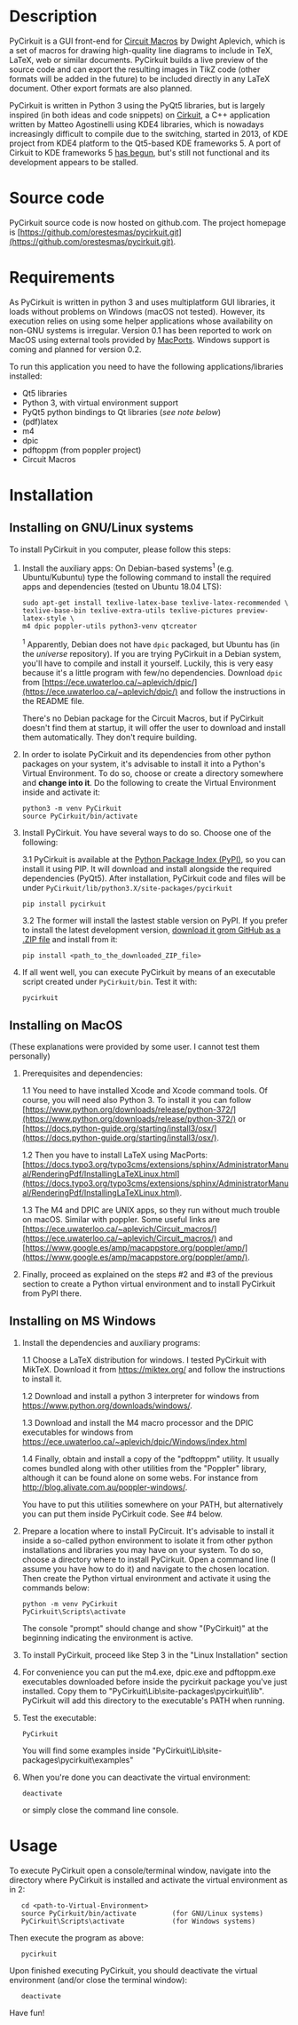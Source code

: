 # Description #

PyCirkuit is a GUI front-end for [Circuit Macros] by Dwight Aplevich, which is a set of macros for drawing high-quality line diagrams to include in TeX, LaTeX, web or similar documents. PyCirkuit builds a live preview of the source code and can export the resulting images in TikZ code (other formats will be added in the future) to be included directly in any LaTeX document. Other export formats are also planned.

PyCirkuit is written in Python 3 using the PyQt5 libraries, but is largely inspired (in both ideas and code snippets) on [Cirkuit], a C++ application written by Matteo Agostinelli using KDE4 libraries, which is nowadays increasingly difficult to compile due to the switching, started in 2013, of KDE project from KDE4 platform to the Qt5-based KDE frameworks 5. A port of Cirkuit to KDE frameworks 5 [has begun], but's still not functional and its development appears to be stalled.

[Circuit Macros]: <https://ece.uwaterloo.ca/~aplevich/Circuit_macros/>
(M4 Macros for diagram and circuit drawing)

[Cirkuit]: <https://wwwu.uni-klu.ac.at/magostin/cirkuit.html>
(Cirkuit)

[has begun]: <https://cgit.kde.org/cirkuit.git/>


# Source code #

PyCirkuit source code is now hosted on github.com. The project homepage is [https://github.com/orestesmas/pycirkuit.git](https://github.com/orestesmas/pycirkuit.git).


# Requirements #

As PyCirkuit is written in python 3 and uses multiplatform GUI libraries, it loads without problems on Windows (macOS not tested). However, its execution relies on using some helper applications whose availability on non-GNU systems is irregular. Version 0.1 has been reported to work on MacOS using external tools provided by [MacPorts](https://www.macports.org/). Windows support is coming and planned for version 0.2.

To run this application you need to have the following applications/libraries installed:

  * Qt5 libraries
  * Python 3, with virtual environment support
  * PyQt5 python bindings to Qt libraries (*see note below*)
  * (pdf)latex
  * m4
  * dpic
  * pdftoppm (from poppler project)
  * Circuit Macros


# Installation #
## Installing on GNU/Linux systems ##

To install PyCirkuit in you computer, please follow this steps:

  1. Install the auxiliary apps: On Debian-based systems<sup>1</sup> (e.g. Ubuntu/Kubuntu)
  type the following command to install the required apps and dependencies (tested on Ubuntu
  18.04 LTS): 

         sudo apt-get install texlive-latex-base texlive-latex-recommended \
         texlive-base-bin texlive-extra-utils texlive-pictures preview-latex-style \
         m4 dpic poppler-utils python3-venv qtcreator

     <sup>1</sup> Apparently, Debian does not have ```dpic``` packaged, but Ubuntu has (in
     the *universe* repository). If you are trying PyCirkuit in a Debian system, you'll
     have to compile and install it yourself. Luckily, this is very easy because it's a
     little program with few/no dependencies. Download ```dpic``` from
     [https://ece.uwaterloo.ca/~aplevich/dpic/](https://ece.uwaterloo.ca/~aplevich/dpic/)
     and follow the instructions in the README file.

     There's no Debian package for the Circuit Macros, but if PyCirkuit doesn't find them at
     startup, it will offer the user to download and install them automatically. They don't
     require building.

  2. In order to isolate PyCirkuit and its dependencies from other python packages on your system, it's advisable to install it into a Python's Virtual Environment. To do so, choose or create a directory somewhere and __change into it__. Do the following to create the Virtual Environment inside and activate it:

         python3 -m venv PyCirkuit
         source PyCirkuit/bin/activate

  3. Install PyCirkuit. You have several ways to do so. Choose one of the following:
  
     3.1 PyCirkuit is available at the [Python Package Index (PyPI)](https://pypi.org/), so you can install it using PIP. It will download and install alongside the required dependencies (PyQt5). After installation, PyCirkuit code and files will be under
  ```PyCirkuit/lib/python3.X/site-packages/pycirkuit```

         pip install pycirkuit

     3.2 The former will install the lastest stable version on PyPI. If you prefer to install the latest development version, [download it grom GitHub as a .ZIP file](https://github.com/orestesmas/pycirkuit/archive/master.zip) and install from it:
     
         pip install <path_to_the_downloaded_ZIP_file>

  4. If all went well, you can execute PyCirkuit by means of an executable script created under ```PyCirkuit/bin```. Test it with:

         pycirkuit

## Installing on MacOS ##
(These explanations were provided by some user. I cannot test them personally)
  1. Prerequisites and dependencies:
  
     1.1 You need to have installed Xcode and Xcode command tools. Of course, you will need also Python 3. To install it you can follow [https://www.python.org/downloads/release/python-372/](https://www.python.org/downloads/release/python-372/) or [https://docs.python-guide.org/starting/install3/osx/](https://docs.python-guide.org/starting/install3/osx/).
     
     1.2 Then you have to install LaTeX using MacPorts: [https://docs.typo3.org/typo3cms/extensions/sphinx/AdministratorManual/RenderingPdf/InstallingLaTeXLinux.html](https://docs.typo3.org/typo3cms/extensions/sphinx/AdministratorManual/RenderingPdf/InstallingLaTeXLinux.html).
     
     1.3 The M4 and DPIC are UNIX apps, so they run without much trouble on macOS. Similar with poppler. Some useful links are [https://ece.uwaterloo.ca/~aplevich/Circuit_macros/](https://ece.uwaterloo.ca/~aplevich/Circuit_macros/) and [https://www.google.es/amp/macappstore.org/poppler/amp/](https://www.google.es/amp/macappstore.org/poppler/amp/).
     
  2. Finally, proceed as explained on the steps #2 and #3 of the previous section to create a Python virtual environment and to install PyCirkuit from PyPI there.

## Installing on MS Windows ##
  1. Install the dependencies and auxiliary programs:

     1.1 Choose a LaTeX distribution for windows. I tested PyCirkuit with MikTeX. Download it from https://miktex.org/ and follow the instructions to install it.

     1.2 Download and install a python 3 interpreter for windows from https://www.python.org/downloads/windows/.

     1.3 Download and install the M4 macro processor and the DPIC executables for windows from https://ece.uwaterloo.ca/~aplevich/dpic/Windows/index.html

     1.4 Finally, obtain and install a copy of the "pdftoppm" utility. It usually comes bundled along with other utilities from the "Poppler" library, although it can be found alone on some webs. For instance from http://blog.alivate.com.au/poppler-windows/.

     You have to put this utilities somewhere on your PATH, but alternatively you can put them inside PyCirkuit code. See #4 below.

  2. Prepare a location where to install PyCircuit. It's advisable to install it inside a so-called python environment to isolate it from other python installations and libraries you may have on your system. To do so, choose a directory where to install PyCirkuit. Open a command line (I assume you have how to do it) and navigate to the chosen location. Then create the Python virtual environment and activate it using the commands below:

         python -m venv PyCirkuit
         PyCirkuit\Scripts\activate

        The console "prompt" should change and show "(PyCirkuit)" at the beginning indicating the environment is active.

  3. To install PyCirkuit, proceed like Step 3 in the "Linux Installation" section
     
  4. For convenience you can put the m4.exe, dpic.exe and pdftoppm.exe executables downloaded before inside the pycirkuit package you've just installed. Copy them to "PyCirkuit\Lib\site-packages\pycirkuit\lib\". PyCirkuit will add this directory to the executable's PATH when running.

  5. Test the executable:

         PyCirkuit

     You will find some examples inside "PyCirkuit\Lib\site-packages\pycirkuit\examples\"

  6. When you're done you can deactivate the virtual environment:

         deactivate

     or simply close the command line console.




# Usage #

To execute PyCirkuit open a console/terminal window, navigate into the directory where PyCirkuit is installed and activate the virtual environment as in 2:

```shell
   cd <path-to-Virtual-Environment>
   source PyCirkuit/bin/activate         (for GNU/Linux systems)
   PyCirkuit\Scripts\activate            (for Windows systems)
```

Then execute the program as above:

```shell
   pycirkuit
```

Upon finished executing PyCirkuit, you should deactivate the virtual environment (and/or close the terminal window):

```shell
   deactivate
```

Have fun!

